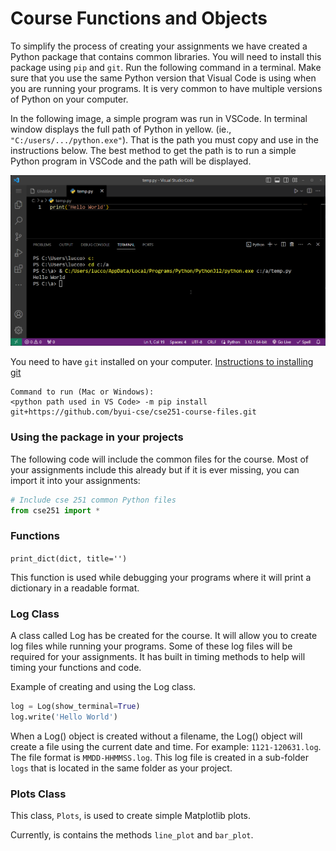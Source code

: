 # Course Functions and Objects

To simplify the process of creating your assignments we have created a Python package that contains common libraries. You will need to install this package using `pip` and `git`. Run the following command in a terminal. Make sure that you use the same Python version that Visual Code is using when you are running your programs.  It is very common to have multiple versions of Python on your computer.

In the following image, a simple program was run in VSCode.  In terminal window displays the full path of Python in yellow. (ie., `"C:/users/.../python.exe"`).  That is the path you must copy and use in the instructions below.  The best method to get the path is to run a simple Python program in VSCode and the path will be displayed.

![](pythonpath.png)

You need to have `git` installed on your computer. [Instructions to installing git](https://git-scm.com/book/en/v2/Getting-Started-Installing-Git)

```
Command to run (Mac or Windows):
<python path used in VS Code> -m pip install git+https://github.com/byui-cse/cse251-course-files.git
```

### Using the package in your projects

The following code will include the common files for the course. Most of your assignments include this already but if it
is ever missing, you can import it into your assignments:

```python
# Include cse 251 common Python files
from cse251 import *
```

### Functions

`print_dict(dict, title='')`

This function is used while debugging your programs where it will print a dictionary in a readable format.


### Log Class

A class called Log has be created for the course. It will allow you to create log files while running your programs. Some of these log files will be required for your assignments. It has built in timing methods to help will timing your functions and code. 


Example of creating and using the Log class.

```python
log = Log(show_terminal=True)
log.write('Hello World')
```

When a Log() object is created without a filename, the Log() object will create a file using the current date and time. For example: `1121-120631.log`. The file format is `MMDD-HHMMSS.log`. This log file is created in a sub-folder `logs` that is located in the same folder as your project.

### Plots Class

This class, `Plots`, is used to create simple Matplotlib plots.

Currently, is contains the methods `line_plot` and `bar_plot`.